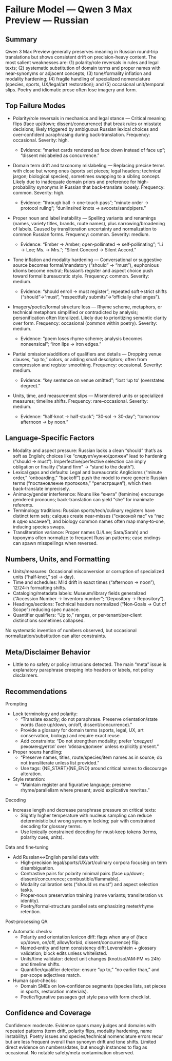 # Failure Model — Qwen 3 Max Preview — Russian

## Summary
Qwen 3 Max Preview generally preserves meaning in Russian round‑trip translations but shows consistent drift on precision-heavy content. The most salient weaknesses are: (1) polarity/role reversals in rules and legal texts; (2) systematic substitution of domain terms and proper names with near‑synonyms or adjacent concepts; (3) tone/formality inflation and modality hardening; (4) fragile handling of specialized nomenclature (species, sports, UX/legal/art restoration); and (5) occasional unit/temporal slips. Poetry and idiomatic prose often lose imagery and form.

## Top Failure Modes
- Polarity/role reversals in mechanics and legal stance — Critical meaning flips (face up/down; dissent/concurrence) that break rules or misstate decisions; likely triggered by ambiguous Russian lexical choices and over‑confident paraphrasing during back‑translation. Frequency: occasional. Severity: high.
  - Evidence: “market cards rendered as face down instead of face up”; “dissent mislabeled as concurrence.”

- Domain term drift and taxonomy mislabeling — Replacing precise terms with close but wrong ones (sports set pieces; legal headers; technical jargon; biological species), sometimes swapping to a sibling concept. Likely due to inadequate domain priors and preference for high-probability synonyms in Russian that back‑translate loosely. Frequency: common. Severity: high.
  - Evidence: “through ball → one‑touch pass”; “minute order → protocol ruling”; “dunlins/red knots → avocets/sandpipers.”

- Proper noun and label instability — Spelling variants and renamings (names, variety titles, brands, route names), plus narrowing/broadening of labels. Caused by transliteration uncertainty and normalization to common Russian forms. Frequency: common. Severity: medium.
  - Evidence: “Ember → Amber; open‑pollinated → self‑pollinating”; “Li → Lee; Ms. → Mrs.”; “Silent Concord → Silent Accord.”

- Tone inflation and modality hardening — Conversational or suggestive source becomes formal/mandatory (“should” → “must”), euphonious idioms become neutral; Russian’s register and aspect choice push toward formal bureaucratic style. Frequency: common. Severity: medium.
  - Evidence: “should enroll → must register”; repeated soft→strict shifts (“should”→“must”, “respectfully submits”→“officially challenges”).

- Imagery/poetic/formal structure loss — Rhyme scheme, metaphors, or technical metaphors simplified or contradicted by analysis; personification often literalized. Likely due to prioritizing semantic clarity over form. Frequency: occasional (common within poetry). Severity: medium.
  - Evidence: “poem loses rhyme scheme; analysis becomes nonsensical”; “iron lips → iron edges.”

- Partial omissions/additions of qualifiers and details — Dropping venue clauses, “up to,” colors, or adding small descriptors; often from compression and register smoothing. Frequency: occasional. Severity: medium.
  - Evidence: “key sentence on venue omitted”; “lost ‘up to’ (overstates degree).”

- Units, time, and measurement slips — Misrendered units or specialized measures; timeline shifts. Frequency: rare–occasional. Severity: medium.
  - Evidence: “half‑knot → half‑stuck”; “30‑sol → 30‑day”; “tomorrow afternoon → by noon.”

## Language‑Specific Factors
- Modality and aspect pressure: Russian lacks a clean “should” that’s as soft as English; choices like “следует/нужно/должен” lead to hardening (“should → must”). Imperfective/perfective selection can imply obligation or finality (“stand firm” → “stand to the death”).
- Lexical gaps and defaults: Legal and bureaucratic Anglicisms (“minute order,” “onboarding,” “backoff”) push the model to more generic Russian terms (“постановление протокола,” “регистрация”), which then back‑translate imprecisely.
- Animacy/gender interference: Nouns like “книга” (feminine) encourage gendered pronouns; back‑translation can yield “she” for inanimate referents.
- Terminology traditions: Russian sports/tech/culinary registers have distinct term sets; calques create near‑misses (“сквозной пас” vs “пас в одно касание”), and biology common names often map many‑to‑one, inducing species swaps.
- Transliteration variance: Proper names (Li/Lee; Sara/Sarah) and toponyms often normalize to frequent Russian patterns; case endings can spawn misspellings when reversed.

## Numbers, Units, and Formatting
- Units/measures: Occasional misconversion or corruption of specialized units (“half‑knot,” sol → day).
- Time and schedules: Mild drift in exact times (“afternoon → noon”), 12/24‑h formatting shifts.
- Cataloging/metadata labels: Museum/library fields generalized (“Accession Number → Inventory number”; “Depository → Repository”).
- Headings/sections: Technical headers normalized (“Non‑Goals → Out of Scope”) reducing spec nuance.
- Quantifier qualifiers: “Up to,” ranges, or per‑tenant/per‑client distinctions sometimes collapsed.

No systematic invention of numbers observed, but occasional normalization/substitution can alter constraints.

## Meta/Disclaimer Behavior
- Little to no safety or policy intrusions detected. The main “meta” issue is explanatory paraphrase creeping into headers or labels, not policy disclaimers.

## Recommendations
Prompting
- Lock terminology and polarity:
  - “Translate exactly; do not paraphrase. Preserve orientation/state words (face up/down, on/off, dissent/concurrence).”
  - Provide a glossary for domain terms (sports, legal, UX, art conservation, biology) and require exact reuse.
  - Add constraints: “Do not strengthen modality; prefer ‘следует/рекомендуется’ over ‘обязан/должен’ unless explicitly present.”
- Proper nouns handling:
  - “Preserve names, titles, route/species/item names as in source; do not transliterate unless list provided.”
  - Use tags: {NE_START}{NE_END} around critical names to discourage alteration.
- Style retention:
  - “Maintain register and figurative language; preserve rhyme/parallelism where present; avoid explicative rewrites.”

Decoding
- Increase length and decrease paraphrase pressure on critical texts:
  - Slightly higher temperature with nucleus sampling can reduce deterministic but wrong synonym locking; pair with constrained decoding for glossary terms.
  - Use lexically constrained decoding for must‑keep tokens (terms, polarity cues, units).

Data and fine‑tuning
- Add Russian↔English parallel data with:
  - High‑precision legal/sports/UX/art/culinary corpora focusing on term disambiguation.
  - Contrastive pairs for polarity minimal pairs (face up/down; dissent/concurrence; combustible/flammable).
  - Modality calibration sets (“should vs must”) and aspect selection tasks.
  - Proper‑noun preservation training (name variants; transliteration vs identity).
  - Poetry/formal‑structure parallel sets emphasizing meter/rhyme retention.

Post‑processing QA
- Automatic checks:
  - Polarity and orientation lexicon diff: flags when any of {face up/down, on/off, allow/forbid, dissent/concurrence} flip.
  - Named‑entity and term consistency diff: Levenshtein + glossary validation; block edits unless whitelisted.
  - Units/time validator: detect unit changes (knot/sol/AM‑PM vs 24h) and timeline shifts.
  - Quantifier/qualifier detector: ensure “up to,” “no earlier than,” and per‑scope adjectives match.
- Human spot‑checks:
  - Domain SMEs on low‑confidence segments (species lists, set pieces in sports, restoration materials).
  - Poetic/figurative passages get style pass with form checklist.

## Confidence and Coverage
Confidence: moderate. Evidence spans many judges and domains with repeated patterns (term drift, polarity flips, modality hardening, name instability). Poetry issues and species/technical nomenclature errors recur but are less frequent overall than synonym drift and tone shifts. Limited direct evidence on numbers/dates, but enough instances to flag as occasional. No notable safety/meta contamination observed.